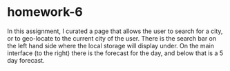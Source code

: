 # homework-6

In this assignment, I curated a page that allows the user to search for a city, or to geo-locate to the current city of the user. There is the search bar on the left hand side where the local storage will display under. On the main interface (to the right) there is the forecast for the day, and below that is a 5 day forecast.

